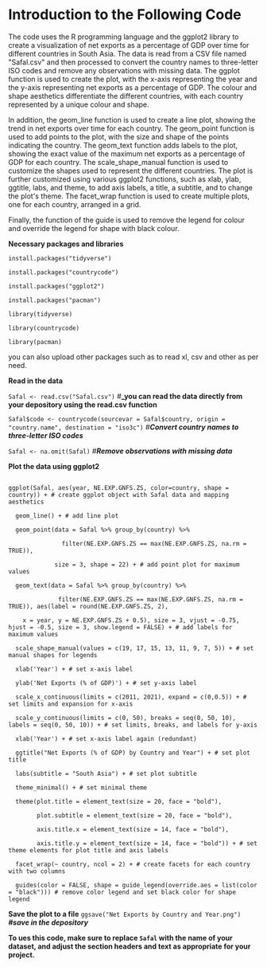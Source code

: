 
# Introduction to the Following Code
The code uses the R programming language and the ggplot2 library to create a visualization of net exports as a percentage of GDP over time for different countries in South Asia. The data is read from a CSV file named "Safal.csv" and then processed to convert the country names to three-letter ISO codes and remove any observations with missing data. The ggplot function is used to create the plot, with the x-axis representing the year and the y-axis representing net exports as a percentage of GDP. The colour and shape aesthetics differentiate the different countries, with each country represented by a unique colour and shape.

In addition, the geom_line function is used to create a line plot, showing the trend in net exports over time for each country. The geom_point function is used to add points to the plot, with the size and shape of the points indicating the country. The geom_text function adds labels to the plot, showing the exact value of the maximum net exports as a percentage of GDP for each country. The scale_shape_manual function is used to customize the shapes used to represent the different countries. The plot is further customized using various ggplot2 functions, such as xlab, ylab, ggtitle, labs, and theme, to add axis labels, a title, a subtitle, and to change the plot's theme. The facet_wrap function is used to create multiple plots, one for each country, arranged in a grid.

Finally, the function of the guide is used to remove the legend for colour and override the legend for shape with black colour.


**Necessary packages and libraries**

`install.packages("tidyverse")`

`install.packages("countrycode")`

`install.packages("ggplot2")`

`install.packages("pacman")`

`library(tidyverse)`

`library(countrycode)`

`library(pacman)`


you can also upload other packages such as to read xl, csv and other as per need.

**Read in the data**

`Safal <- read.csv("Safal.csv")` #**_you can read the data directly from your depository using the read.csv function** 

`Safal$code <- countrycode(sourcevar = Safal$country, origin = "country.name", destination = "iso3c")` _#**Convert country names to three-letter ISO codes**_

`Safal <- na.omit(Safal)` _#**Remove observations with missing data**_

**Plot the data using ggplot2**

```library(ggplot2) # load ggplot2 package for plotting

ggplot(Safal, aes(year, NE.EXP.GNFS.ZS, color=country, shape = country)) + # create ggplot object with Safal data and mapping aesthetics

  geom_line() + # add line plot
  
  geom_point(data = Safal %>% group_by(country) %>%
  
               filter(NE.EXP.GNFS.ZS == max(NE.EXP.GNFS.ZS, na.rm = TRUE)),
               
             size = 3, shape = 22) + # add point plot for maximum values
             
  geom_text(data = Safal %>% group_by(country) %>% 
  
              filter(NE.EXP.GNFS.ZS == max(NE.EXP.GNFS.ZS, na.rm = TRUE)), aes(label = round(NE.EXP.GNFS.ZS, 2), 
              
    x = year, y = NE.EXP.GNFS.ZS + 0.5), size = 3, vjust = -0.75, hjust = -0.5, size = 3, show.legend = FALSE) + # add labels for maximum values
    
  scale_shape_manual(values = c(19, 17, 15, 13, 11, 9, 7, 5)) + # set manual shapes for legends
  
  xlab('Year') + # set x-axis label
  
  ylab('Net Exports (% of GDP)') + # set y-axis label
  
  scale_x_continuous(limits = c(2011, 2021), expand = c(0,0.5)) + # set limits and expansion for x-axis
  
  scale_y_continuous(limits = c(0, 50), breaks = seq(0, 50, 10), labels = seq(0, 50, 10)) + # set limits, breaks, and labels for y-axis
  
  xlab('Year') + # set x-axis label again (redundant)
  
  ggtitle("Net Exports (% of GDP) by Country and Year") + # set plot title
  
  labs(subtitle = "South Asia") + # set plot subtitle
  
  theme_minimal() + # set minimal theme
  
  theme(plot.title = element_text(size = 20, face = "bold"), 
  
        plot.subtitle = element_text(size = 20, face = "bold"),
        
        axis.title.x = element_text(size = 14, face = "bold"),
        
        axis.title.y = element_text(size = 14, face = "bold")) + # set theme elements for plot title and axis labels
        
  facet_wrap(~ country, ncol = 2) + # create facets for each country with two columns
  
  guides(color = FALSE, shape = guide_legend(override.aes = list(color = "black"))) # remove color legend and set black color for shape legend
```

**Save the plot to a file**
`ggsave("Net Exports by Country and Year.png")` _**#save in the depository**_

**To ues this code, make sure to replace `Safal` with the name of your dataset, and adjust the section headers and text as appropriate for your project.**

